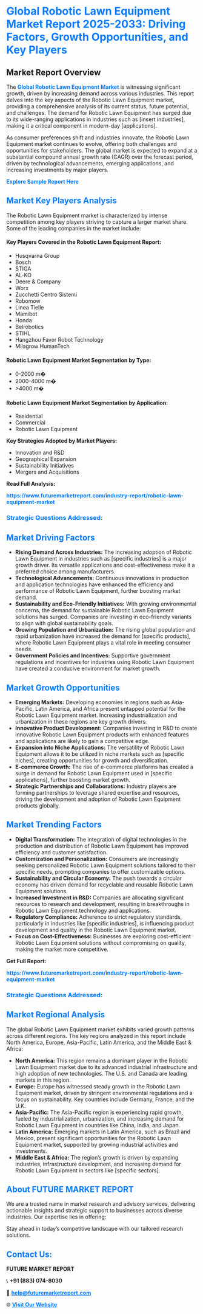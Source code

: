 <h1 style="color: #007BFF;">Global Robotic Lawn Equipment Market Report 2025-2033: Driving Factors, Growth Opportunities, and Key Players</h1>

<section id="overview">
<h2>Market Report Overview</h2>
<p>The <a href="https://www.futuremarketreport.com/industry-report/robotic-lawn-equipment-market" style="color: #007BFF; text-decoration: none;"><strong>Global Robotic Lawn Equipment Market</strong></a> is witnessing significant growth, driven by increasing demand across various industries. This report delves into the key aspects of the Robotic Lawn Equipment market, providing a comprehensive analysis of its current status, future potential, and challenges. The demand for Robotic Lawn Equipment has surged due to its wide-ranging applications in industries such as [insert industries], making it a critical component in modern-day [applications].</p>
<p>As consumer preferences shift and industries innovate, the Robotic Lawn Equipment market continues to evolve, offering both challenges and opportunities for stakeholders. The global market is expected to expand at a substantial compound annual growth rate (CAGR) over the forecast period, driven by technological advancements, emerging applications, and increasing investments by major players.</p>
</section>

<section id="overview">
<p><a href="https://www.futuremarketreport.com/request-sample/reportId=127748" style="color: #007BFF; text-decoration: none;"><strong>Explore Sample Report Here</strong></a></p>
</section>

<section id="key-players">
<h2 style="color: #007BFF;">Market Key Players Analysis</h2>
<p>The Robotic Lawn Equipment market is characterized by intense competition among key players striving to capture a larger market share. Some of the leading companies in the market include:</p>
<h4>Key Players Covered in the Robotic Lawn Equipment Report:</h4>
<ul><li>Husqvarna Group</li><li>Bosch</li><li>STIGA</li><li>AL-KO</li><li>Deere &amp; Company</li><li>Worx</li><li>Zucchetti Centro Sistemi</li><li>Robomow</li><li>Linea Tielle</li><li>Mamibot</li><li>Honda</li><li>Belrobotics</li><li>STIHL</li><li>Hangzhou Favor Robot Technology</li><li>Milagrow HumanTech</li></ul>
<h4>Robotic Lawn Equipment Market Segmentation by Type:</h4>
<ul><li>0-2000 m�</li><li>2000-4000 m�</li><li>&gt;4000 m�</li></ul>

<h4>Robotic Lawn Equipment Market Segmentation by Application:</h4>
<ul><li>Residential</li><li>Commercial</li><li>Robotic Lawn Equipment</li></ul>
<p><strong>Key Strategies Adopted by Market Players:</strong></p>
<ul>
<li>Innovation and R&D</li>
<li>Geographical Expansion</li>
<li>Sustainability Initiatives</li>
<li>Mergers and Acquisitions</li>
</ul>
</section>

<section>
<p><strong>Read Full Analysis: </strong></p><a href="https://www.futuremarketreport.com/industry-report/robotic-lawn-equipment-market" style="color: #007BFF; text-decoration: none;"><strong>https://www.futuremarketreport.com/industry-report/robotic-lawn-equipment-market</strong></a>
<h3 style="color: #007BFF;">Strategic Questions Addressed:</h3>
</section>

<section id="driving-factors">
<h2 style="color: #007BFF;">Market Driving Factors</h2>
<ul>
<li><strong>Rising Demand Across Industries:</strong> The increasing adoption of Robotic Lawn Equipment in industries such as [specific industries] is a major growth driver. Its versatile applications and cost-effectiveness make it a preferred choice among manufacturers.</li>
<li><strong>Technological Advancements:</strong> Continuous innovations in production and application technologies have enhanced the efficiency and performance of Robotic Lawn Equipment, further boosting market demand.</li>
<li><strong>Sustainability and Eco-Friendly Initiatives:</strong> With growing environmental concerns, the demand for sustainable Robotic Lawn Equipment solutions has surged. Companies are investing in eco-friendly variants to align with global sustainability goals.</li>
<li><strong>Growing Population and Urbanization:</strong> The rising global population and rapid urbanization have increased the demand for [specific products], where Robotic Lawn Equipment plays a vital role in meeting consumer needs.</li>
<li><strong>Government Policies and Incentives:</strong> Supportive government regulations and incentives for industries using Robotic Lawn Equipment have created a conducive environment for market growth.</li>
</ul>
</section>

<section id="growth-opportunities">
<h2 style="color: #007BFF;">Market Growth Opportunities</h2>
<ul>
<li><strong>Emerging Markets:</strong> Developing economies in regions such as Asia-Pacific, Latin America, and Africa present untapped potential for the Robotic Lawn Equipment market. Increasing industrialization and urbanization in these regions are key growth drivers.</li>
<li><strong>Innovative Product Development:</strong> Companies investing in R&D to create innovative Robotic Lawn Equipment products with enhanced features and applications are likely to gain a competitive edge.</li>
<li><strong>Expansion into Niche Applications:</strong> The versatility of Robotic Lawn Equipment allows it to be utilized in niche markets such as [specific niches], creating opportunities for growth and diversification.</li>
<li><strong>E-commerce Growth:</strong> The rise of e-commerce platforms has created a surge in demand for Robotic Lawn Equipment used in [specific applications], further boosting market growth.</li>
<li><strong>Strategic Partnerships and Collaborations:</strong> Industry players are forming partnerships to leverage shared expertise and resources, driving the development and adoption of Robotic Lawn Equipment products globally.</li>
</ul>
</section>

<section id="trending-factors">
<h2 style="color: #007BFF;">Market Trending Factors</h2>
<ul>
<li><strong>Digital Transformation:</strong> The integration of digital technologies in the production and distribution of Robotic Lawn Equipment has improved efficiency and customer satisfaction.</li>
<li><strong>Customization and Personalization:</strong> Consumers are increasingly seeking personalized Robotic Lawn Equipment solutions tailored to their specific needs, prompting companies to offer customizable options.</li>
<li><strong>Sustainability and Circular Economy:</strong> The push towards a circular economy has driven demand for recyclable and reusable Robotic Lawn Equipment solutions.</li>
<li><strong>Increased Investment in R&D:</strong> Companies are allocating significant resources to research and development, resulting in breakthroughs in Robotic Lawn Equipment technology and applications.</li>
<li><strong>Regulatory Compliance:</strong> Adherence to strict regulatory standards, particularly in industries like [specific industries], is influencing product development and quality in the Robotic Lawn Equipment market.</li>
<li><strong>Focus on Cost-Effectiveness:</strong> Businesses are exploring cost-efficient Robotic Lawn Equipment solutions without compromising on quality, making the market more competitive.</li>
</ul>
</section>

<section>
<p><strong>Get Full Report: </strong></p><a href="https://www.futuremarketreport.com/industry-report/robotic-lawn-equipment-market" style="color: #007BFF; text-decoration: none;"><strong>https://www.futuremarketreport.com/industry-report/robotic-lawn-equipment-market</strong></a>
<h3 style="color: #007BFF;">Strategic Questions Addressed:</h3>
</section>


<section id="regional-analysis">
<h2 style="color: #007BFF;">Market Regional Analysis</h2>
<p>The global Robotic Lawn Equipment market exhibits varied growth patterns across different regions. The key regions analyzed in this report include North America, Europe, Asia-Pacific, Latin America, and the Middle East & Africa:</p>
<ul>
<li><strong>North America:</strong> This region remains a dominant player in the Robotic Lawn Equipment market due to its advanced industrial infrastructure and high adoption of new technologies. The U.S. and Canada are leading markets in this region.</li>
<li><strong>Europe:</strong> Europe has witnessed steady growth in the Robotic Lawn Equipment market, driven by stringent environmental regulations and a focus on sustainability. Key countries include Germany, France, and the U.K.</li>
<li><strong>Asia-Pacific:</strong> The Asia-Pacific region is experiencing rapid growth, fueled by industrialization, urbanization, and increasing demand for Robotic Lawn Equipment in countries like China, India, and Japan.</li>
<li><strong>Latin America:</strong> Emerging markets in Latin America, such as Brazil and Mexico, present significant opportunities for the Robotic Lawn Equipment market, supported by growing industrial activities and investments.</li>
<li><strong>Middle East & Africa:</strong> The region’s growth is driven by expanding industries, infrastructure development, and increasing demand for Robotic Lawn Equipment in sectors like [specific sectors].</li>
</ul>
</section>

<footer>
<h2 style="color: #007BFF;">About FUTURE MARKET REPORT</h2>
<p>We are a trusted name in market research and advisory services, delivering actionable insights and strategic support to businesses across diverse industries. Our expertise lies in offering:</p>

<p>Stay ahead in today’s competitive landscape with our tailored research solutions.</p>

<h2 style="color: #007BFF;">Contact Us:</h2>
<p><strong>FUTURE MARKET REPORT</strong></p>
<p>📞 <strong>+91 (883) 074-8030</strong></p>
<p>📧 <strong><a href="mailto:help@futuremarketreport.com" style="color: #007BFF;">help@futuremarketreport.com</a></strong></p>
<p>🌐 <strong><a href="https://www.futuremarketreport.com/" style="color: #007BFF;">Visit Our Website</a></strong></p>
</footer>